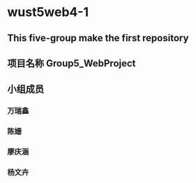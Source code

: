 ﻿# wust5web4-1
## This  five-group make  the first  repository
## 项目名称 Group5_WebProject
## 小组成员
 ### 万瑞鑫
 ### 陈姗
 ### 廖庆涵
 ### 杨文卉